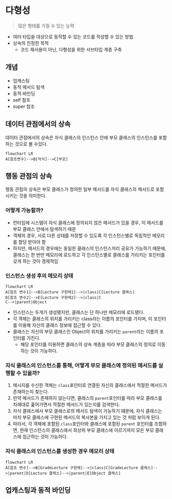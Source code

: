 # 다형성 
> 많은 형태를 가질 수 있는 능력

- 여러 타입을 대상으로 동작할 수 있는 코드를 작성할 수 있는 방법 
- 상속의 진정한 목적
  - 코드 재사용이 아닌, 다형성을 위한 서브타입 계층 구축 

## 개념 
- 업캐스팅
- 동적 메서드 탐색
- 동적 바인딩
- self 참조 
- super 참조 


## 데이터 관점에서의 상속
데이터 관점에서의 상속은 자식 클래스의 인스턴스 안에 부모 클래스의 인스턴스를 포함하는 것으로 볼 수있다.
```mermaid
flowchart LR
A[참조변수]-->B[자식]-->C[부모]
```

## 행동 관점의 상속 
행동 관점의 상속은 부모 클래스가 정의한 일부 메서드를 자식 클래스의 메서드로 포함시키는 것을 의미한다.
### 어떻게 가능할까?
- 런타임에 시스템이 자식 클래스에 정의되지 않은 메서드가 있을 경우, 이 메서드를 부모 클래스 안에서 탐색하기 때문 
- 객체의 경우, 서로 다른 상태를 저장할 수 있도록 각 인스턴스별로 독립적인 메모리를 할당 받아야 함 
- 하지만, 메서드의 경우에는 동일한 클래스의 인스턴스끼리 공유가 가능하기 때문에, 클래스는 한 번만 메모리에 로드하고 각 인스턴스별로 클래스를 가리키는 포인터를 갖게 하는 것이 경제적임 

### 인스턴스 생성 후의 메모리 상태 
```mermaid
flowchart LR
A[참조 변수1]-->B[Lecture 구현체1]-->|class|C[Lecture 클래스]
D[참조 변수2]-->E[Lecture 구현체2]-->|class|C
C-->|parent|Object
```
- 인스턴스는 두개가 생성됐지만, 클래스는 단 하나만 메모리에 로드됐다.
- 각 객체는 클래스의 위치를 가리키는 class라는 이름의 포인터를 가지며, 이 포인터를 이용해 자신의 클래스 정보에 접근할 수 있다.
- 클래스는 자신의 부모 클래스인 Object의 위치를 가리키는 `parent`라는 이름의 포인터를 가진다.
  - 해당 포인터를 이용하면 클래스의 상속 계층을 따라 부모 클래스의 정의로 이동하는 것이 가능하다.

### 자식 클래스의 인스턴스를 통해, 어떻게 부모 클래스에 정의된 메서드를 실행할 수 있을까?
1. 메시지를 수신한 객체는 `class`포인터로 연결된 자신의 클래스에서 적절한 메서드가 존재하는지 찾는다.
2. 만약 메서드가 존재하지 않는다면, 클래스의 `parent`포인터를 따라 부모 클래스를 차례대로 훑어가면서 적절한 메서드가 있는지를 검색한다.
3. 자식 클래스에서 부모 클래스로의 메서드 탐색이 가능하기 떄문에, 자식 클래스는 마치 부모 클래스에 구현된 메서드의 복사본을 가지고 있는 것 처럼 보이게 된다.
4. 따라서, 각 객체에 포함된 `class`포인터와 클래스에 포함된 `parent` 포인터를 조합하면, 현재 인스턴스의 클래스에서 최상위 부모 클래스에 이르기까지 모든 부모 클래스에 접근하는 것이 가능하다.


### 자식 클래스의 인스턴스를 생성한 경우 메모리 상태 
```mermaid
flowchart LR
A[참조 변수]-->B[GradeLecture 구현체]-->|class|C[GradeLecture 클래스]-->|parent|D[Lecture 클래스]-->|parent|E[Object 클래스]
```


## 업캐스팅과 동적 바인딩